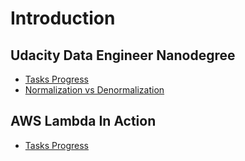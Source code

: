# Introduction

## Udacity Data Engineer Nanodegree

* [Tasks Progress](udacity-data-engineer-nanodegree/tasks-progress.md)
* [Normalization vs Denormalization](udacity-data-engineer-nanodegree/normalization-vs-denormalization.md)

## AWS Lambda In Action

* [Tasks Progress](aws-lambda-in-action/tasks-progress.md)



